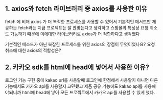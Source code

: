 ## 1. axios와 fetch 라이브러리 중 axios를 사용한 이유
fetch 에 비해 axios 가 더 복작한 프로세스를 사용할 수 있어서
기본적인 메서드만 제공하는 fetch와는 지금 프로젝트는 잘 안맞는다고 생각하고
쇼핑몰의 특성상 요청 취소도 가능하기 때문에 이에대한 라이브러리로 axios가 더 적합하다고 생각했다

기본적인 메소드가 아닌 복잡한 프로세스를 위한 axios의 장점이 무엇이었나요?
요청 취소에 대한 axios의 적합성은?
## 2. 카카오 sdk를 html에 head에 넣어서 사용한 이유?
  로그인 기능 구현 중에 kakao url를 사용할때 로그인에 한정해서 사용할지 아니면 다른 기능에서도 
  카카오 api를 사용할지 고민했고 제품 공유 기능에도 kakao api를 사용해야되니까 html에 head에 넣어 모든 프로젝트에서 
  카카오 api를 사용할 수 있게 했다.